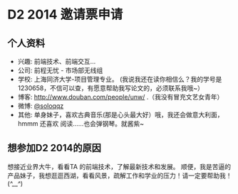 # D2 2014 邀请票申请

## 个人资料

- 兴趣: 前端技术、前端交互...
- 公司: 前程无忧 - 市场部无线组 
- 学校: 上海同济大学-项目管理专业。 (我说我还在读你相信么？我的学号是1230658，不信可以查，有愿意帮助我写论文的，必须联系我哦~）
- 博客: http://www.douban.com/people/unw/ .（我没有冒充文艺女青年）
- 微博: [@soloqqz](http://weibo.com/u/5189144569/) 
- 其他: 单身妹子，喜欢古典音乐(那是心头最大好）哦，我还会做意大利面，hmmm 还喜欢 阅读……也会弹钢琴。就酱紫~

## 想参加D2 2014的原因

想接近业界大牛，看看TA 的前端技术，了解最新技术和发展。
顺便，我是苦逼的产品妹子，我想逛逛西湖，看看风景，疏解工作和学业的压力！请一定要帮助我！(*^__^*) 
